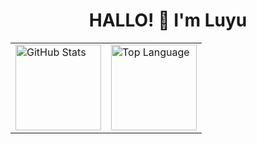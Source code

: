 <h1 align="center">HALLO! 👋 I'm Luyu</h1>

<div align="center">
<table>
<tr>
<td><a href="#--------"><img height="137px" align="center" alt="GitHub Stats" src="https://github-readme-stats.vercel.app/api?username=luyu-wu&count_private=true&show_icons=true&include_all_commits=true&locale=cn&theme=transparent$hide_rank=true$disable_animations=true"/></a></td>
<td><a href="#--------"><img height="137px" align="center" alt="Top Language" src="https://github-readme-stats.vercel.app/api/top-langs/?username=luyu-wu&layout=compact&line_height=21$theme=transparent$disable_animations=true"/></a></td>
</tr>
</table>
</div>
